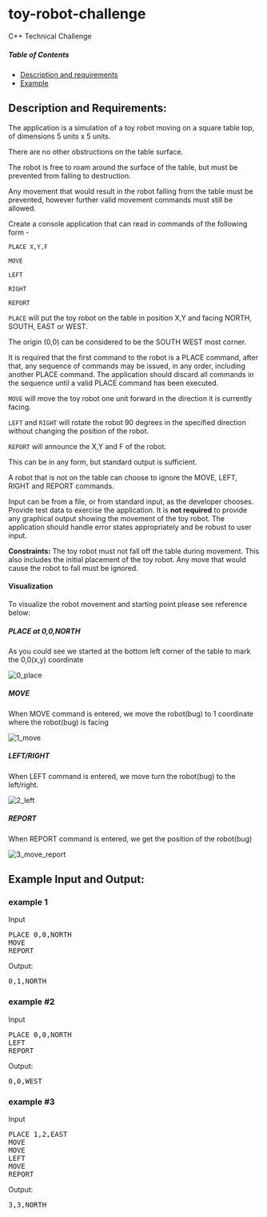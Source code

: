 # toy-robot-challenge
C++ Technical Challenge
##### Table of Contents  
* [Description and requirements](#description)  
* [Example](#example)  
<a name="description"/>

## Description and Requirements:
The application is a simulation of a toy robot moving on a square table top, of dimensions 5 units x 5 units. 

There are no other obstructions on the table surface. 

The robot is free to roam around the surface of the table, but must be prevented from falling to destruction. 

Any movement that would result in the robot falling from the table must be prevented, however further valid movement commands must still be allowed. 

Create a console application that can read in commands of the following form - 

`PLACE X,Y,F`

`MOVE`

`LEFT`

`RIGHT` 

`REPORT`

`PLACE` will put the toy robot on the table in position X,Y and facing NORTH, SOUTH, EAST or WEST. 

The origin (0,0) can be considered to be the SOUTH WEST most corner. 

It is required that the first command to the robot is a PLACE command, after that, any sequence of commands may be issued, in any order, including another PLACE command. 
The application should discard all commands in the sequence until a valid PLACE command has been executed.


`MOVE` will move the toy robot one unit forward in the direction it is currently facing.

`LEFT` and `RIGHT` will rotate the robot 90 degrees in the specified direction without changing the position of the robot. 

`REPORT` will announce the X,Y and F of the robot. 

This can be in any form, but standard output is sufficient. 

A robot that is not on the table can choose to ignore the MOVE, LEFT, RIGHT and REPORT commands. 

Input can be from a file, or from standard input, as the developer chooses. 
Provide test data to exercise the application. 
It is **not required** to provide any graphical output showing the movement of the toy robot. 
The application should handle error states appropriately and be robust to user input.

**Constraints:** 
The toy robot must not fall off the table during movement. This also includes the initial placement of the toy robot. Any move that would cause the robot to fall must be ignored.

#### Visualization

To visualize the robot movement and starting point please see reference below:

##### PLACE at 0,0,NORTH
As you could see we started at the bottom left corner of the table to mark the 0,0(x,y) coordinate

![0_place](https://user-images.githubusercontent.com/13585907/171349681-9fbae0f6-2255-47ea-be05-2aa77e53e09c.PNG)

##### MOVE
When MOVE command is entered, we move the robot(bug) to 1 coordinate where the robot(bug) is facing

![1_move](https://user-images.githubusercontent.com/13585907/171349691-ab8f1205-0914-4c2d-8701-5db7869ba764.PNG)
##### LEFT/RIGHT
When LEFT command is entered, we move turn the robot(bug) to the left/right.

![2_left](https://user-images.githubusercontent.com/13585907/171349723-3d81b11e-2df5-4eff-a636-25142e8d2123.PNG)

##### REPORT
When REPORT command is entered, we get the position of the robot(bug)

![3_move_report](https://user-images.githubusercontent.com/13585907/171349731-23da5053-7a16-465f-a975-61aa9cfda006.PNG)

<a name="example"/>

## Example Input and Output: 
### example 1
Input
<pre>
PLACE 0,0,NORTH 
MOVE 
REPORT 
</pre>
Output: 
<pre>
0,1,NORTH 
</pre>
### example #2
Input
<pre>
PLACE 0,0,NORTH 
LEFT 
REPORT 
</pre>
Output: 
<pre>
0,0,WEST 
</pre>
### example #3
Input
<pre>
PLACE 1,2,EAST 
MOVE 
MOVE 
LEFT 
MOVE 
REPORT 
</pre>
Output: 
<pre>
3,3,NORTH

